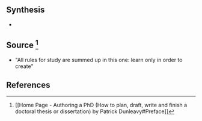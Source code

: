 ## Synthesis
- 
## Source [^1]
- "All rules for study are summed up in this one: learn only in order to create"
## References

[^1]: [[Home Page - Authoring a PhD (How to plan, draft, write and finish a doctoral thesis or dissertation) by Patrick Dunleavy#Preface]]